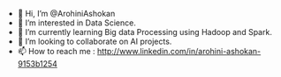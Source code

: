 - 👋 Hi, I’m @ArohiniAshokan
- 👀 I’m interested in Data Science.
- 🌱 I’m currently learning Big data Processing using Hadoop and Spark.
- 💞️ I’m looking to collaborate on AI projects.
- 📫 How to reach me : http://www.linkedin.com/in/arohini-ashokan-9153b1254

<!---
ArohiniAshokan/ArohiniAshokan is a ✨ special ✨ repository because its `README.md` (this file) appears on your GitHub profile.
You can click the Preview link to take a look at your changes.
--->
